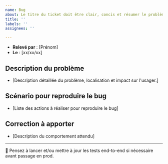 ```yaml
---
name: Bug
about: Le titre du ticket doit être clair, concis et résumer le problème
title: ''
labels: ''
assignees: ''

---
```


- **Relevé par** : [Prénom]
- **Le** : [xx/xx/xx]

## Description du problème

- [Description détaillée du problème, localisation et impact sur l'usager.]

## Scénario pour reproduire le bug

- [Liste des actions à réaliser pour reproduire le bug]

## Correction à apporter

- [Description du comportement attendu]

---

🔮 Pensez à lancer et/ou mettre à jour les tests end-to-end si nécessaire avant passage en prod.
